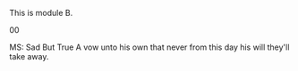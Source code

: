 This is module B.

00

MS: Sad But True
A vow unto his own that never from this day his will they'll take away.
